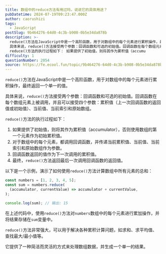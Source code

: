 ```yaml
---
title: 数组中的reduce方法有用过吗，说说它的具体用途？
pubDatetime: 2024-07-19T09:23:47.000Z
author: caorushizi
tags:
  - JavaScript
postSlug: 9b464276-64d0-4c3b-b908-0b5e34da878b
description: >-
  reduce()方法在JavaScript中是一个高阶函数，用于对数组中的每个元素进行累积操作，最终返回一个单一的值。
  具体来说，reduce()方法接受两个参数：回调函数和可选的初始值。回调函数在每个数组元素上被调用，并且可以接受四个参数：累积值（上一次回调函数的返回值或初始值）、当前值、当前索引和原始数组。
  reduce()方法的执行过程如下： 如果提供了初始值，则将其作为累积值（accumu
difficulty: 1
questionNumber: 2054
source: https://fe.ecool.fun/topic/9b464276-64d0-4c3b-b908-0b5e34da878b
---
```


`reduce()`方法在JavaScript中是一个高阶函数，用于对数组中的每个元素进行累积操作，最终返回一个单一的值。

具体来说，`reduce()`方法接受两个参数：回调函数和可选的初始值。回调函数在每个数组元素上被调用，并且可以接受四个参数：累积值（上一次回调函数的返回值或初始值）、当前值、当前索引和原始数组。

`reduce()`方法的执行过程如下：

1. 如果提供了初始值，则将其作为累积值（accumulator），否则使用数组的第一个元素作为初始累积值。
2. 对于数组中的每个元素，都调用回调函数，并传递当前累积值、当前值、当前索引和原始数组作为参数。
3. 回调函数返回的值作为下一次调用的累积值。
4. 最终，`reduce()`方法返回最后一次调用回调函数的返回值。

以下是一个示例，演示了如何使用`reduce()`方法计算数组中所有元素的总和：

```javascript
const numbers = [1, 2, 3, 4, 5];
const sum = numbers.reduce(
  (accumulator, currentValue) => accumulator + currentValue,
);

console.log(sum); // 输出: 15
```

在上述代码中，使用`reduce()`方法对`numbers`数组中的每个元素进行累加操作，并将结果存储在`sum`变量中。

`reduce()`方法非常强大，可以用于解决各种累积计算问题，如求和、求平均值、查找最大/最小值等。

它提供了一种简洁而灵活的方式来处理数组数据，并生成一个单一的结果。
